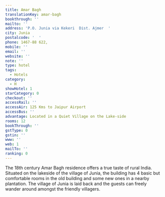 ```yaml
---
title: Amar Bagh
translationKey: amar-bagh
bookthrough: ''
mailto: ''
address: 'P.O. Junia via Kekeri  Dist. Ajmer  '
city: Junia
postalcode: '  '
phone: 1467-88 622,
mobile: ''
email: ''
website: ''
note: ''
type: hotel
tags:
  - Hotels
category:
  - H
showHotel: 1
starCategory: 0
checkout: ''
accessRail: ''
accessAir: 125 Kms to Jaipur Airport
accessBus: ''
advantage: Located in a Quiet Village on the Lake-side
rooms: 12
bookThrough: ''
gstType: 0
gstin: ''
www: ''
web: 1
mailTo: ''
ranking: 0
---
```







The 18th century Amar Bagh residence offers a true taste of rural India. Situated on the lakeside of the village of Junia, the building has 4 basic but comfortable rooms in the old building and some new ones in a nearby plantation. The village of Junia is laid back and the guests can freely wander around amongst the friendly villagers.